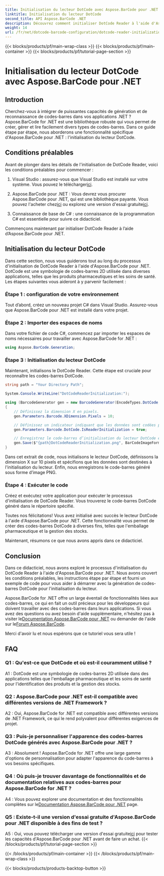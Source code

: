```yaml
---
title: Initialisation du lecteur DotCode avec Aspose.BarCode pour .NET
linktitle: Initialisation du lecteur DotCode
second_title: API Aspose.BarCode .NET
description: Découvrez comment initialiser DotCode Reader à l'aide d'Aspose.BarCode pour .NET. Créez facilement des codes-barres DotCode pour diverses applications.
weight: 14
url: /fr/net/dotcode-barcode-configuration/dotcode-reader-initialization/
---
```


{{< blocks/products/pf/main-wrap-class >}}
{{< blocks/products/pf/main-container >}}
{{< blocks/products/pf/tutorial-page-section >}}

# Initialisation du lecteur DotCode avec Aspose.BarCode pour .NET

## Introduction

Cherchez-vous à intégrer de puissantes capacités de génération et de reconnaissance de codes-barres dans vos applications .NET ? Aspose.BarCode for .NET est une bibliothèque robuste qui vous permet de créer, gérer et lire facilement divers types de codes-barres. Dans ce guide étape par étape, nous aborderons une fonctionnalité spécifique d'Aspose.BarCode pour .NET : l'initialisation du lecteur DotCode.

## Conditions préalables

Avant de plonger dans les détails de l'initialisation de DotCode Reader, voici les conditions préalables pour commencer :

1.  Visual Studio : assurez-vous que Visual Studio est installé sur votre système. Vous pouvez le télécharger[ici](https://visualstudio.microsoft.com/).

2.  Aspose.BarCode pour .NET : Vous devrez vous procurer Aspose.BarCode pour .NET, qui est une bibliothèque payante. Vous pouvez l'acheter chez[ici](https://purchase.aspose.com/buy) ou explorez une version d'essai gratuite[ici](https://releases.aspose.com/).

3. Connaissance de base de C# : une connaissance de la programmation C# est essentielle pour suivre ce didacticiel.

Commençons maintenant par initialiser DotCode Reader à l’aide d’Aspose.BarCode pour .NET.

## Initialisation du lecteur DotCode

Dans cette section, nous vous guiderons tout au long du processus d'initialisation de DotCode Reader à l'aide d'Aspose.BarCode pour .NET. DotCode est une symbologie de codes-barres 2D utilisée dans diverses applications, telles que les produits pharmaceutiques et les soins de santé. Les étapes suivantes vous aideront à y parvenir facilement :

### Étape 1 : configuration de votre environnement

Tout d’abord, créez un nouveau projet C# dans Visual Studio. Assurez-vous que Aspose.BarCode pour .NET est installé dans votre projet.

### Étape 2 : Importer des espaces de noms

Dans votre fichier de code C#, commencez par importer les espaces de noms nécessaires pour travailler avec Aspose.BarCode for .NET :

```csharp
using Aspose.BarCode.Generation;
```

### Étape 3 : Initialisation du lecteur DotCode

Maintenant, initialisons le DotCode Reader. Cette étape est cruciale pour reconnaître les codes-barres DotCode.

```csharp
string path = "Your Directory Path";

System.Console.WriteLine("DotCodeReaderInitialization:");

using (BarcodeGenerator gen = new BarcodeGenerator(EncodeTypes.DotCode, "Aspose"))
{
    // Définissez la dimension X en pixels.
    gen.Parameters.Barcode.XDimension.Pixels = 10;

    // Définissez un indicateur indiquant que les données sont codées pour l'initialisation du lecteur.
    gen.Parameters.Barcode.DotCode.IsReaderInitialization = true;

    // Enregistrez le code-barres d’initialisation du lecteur DotCode en tant qu’image PNG.
    gen.Save($"{path}DotCodeReaderInitialization.png", BarCodeImageFormat.Png);
}
```

Dans cet extrait de code, nous initialisons le lecteur DotCode, définissons la dimension X sur 10 pixels et spécifions que les données sont destinées à l'initialisation du lecteur. Enfin, nous enregistrons le code-barres généré sous forme d’image PNG.

### Étape 4 : Exécuter le code

Créez et exécutez votre application pour exécuter le processus d'initialisation de DotCode Reader. Vous trouverez le code-barres DotCode généré dans le répertoire spécifié.

Toutes nos félicitations! Vous avez initialisé avec succès le lecteur DotCode à l'aide d'Aspose.BarCode pour .NET. Cette fonctionnalité vous permet de créer des codes-barres DotCode à diverses fins, telles que l'emballage pharmaceutique et la gestion des stocks.

Maintenant, résumons ce que nous avons appris dans ce didacticiel.

## Conclusion

Dans ce didacticiel, nous avons exploré le processus d'initialisation du DotCode Reader à l'aide d'Aspose.BarCode pour .NET. Nous avons couvert les conditions préalables, les instructions étape par étape et fourni un exemple de code pour vous aider à démarrer avec la génération de codes-barres DotCode pour l'initialisation du lecteur.

Aspose.BarCode for .NET offre un large éventail de fonctionnalités liées aux codes-barres, ce qui en fait un outil précieux pour les développeurs qui doivent travailler avec des codes-barres dans leurs applications. Si vous avez des questions ou avez besoin d'aide supplémentaire, n'hésitez pas à visiter le[Documentation Aspose.BarCode pour .NET](https://reference.aspose.com/barcode/net/) ou demander de l'aide sur le[Forum Aspose.BarCode](https://forum.aspose.com/c/barcode/13).

Merci d'avoir lu et nous espérons que ce tutoriel vous sera utile !

## FAQ

### Q1 : Qu'est-ce que DotCode et où est-il couramment utilisé ?

A1 : DotCode est une symbologie de codes-barres 2D utilisée dans des applications telles que l'emballage pharmaceutique et les soins de santé pour l'identification des produits et la gestion des stocks.

### Q2 : Aspose.BarCode pour .NET est-il compatible avec différentes versions de .NET Framework ?

A2 : Oui, Aspose.BarCode for .NET est compatible avec différentes versions de .NET Framework, ce qui le rend polyvalent pour différentes exigences de projet.

### Q3 : Puis-je personnaliser l'apparence des codes-barres DotCode générés avec Aspose.BarCode pour .NET ?

A3 : Absolument ! Aspose.BarCode for .NET offre une large gamme d'options de personnalisation pour adapter l'apparence du code-barres à vos besoins spécifiques.

### Q4 : Où puis-je trouver davantage de fonctionnalités et de documentation relatives aux codes-barres pour Aspose.BarCode for .NET ?

 A4 : Vous pouvez explorer une documentation et des fonctionnalités complètes sur le[Documentation Aspose.BarCode pour .NET](https://reference.aspose.com/barcode/net/) page.

### Q5 : Existe-t-il une version d'essai gratuite d'Aspose.BarCode pour .NET disponible à des fins de test ?

 A5 : Oui, vous pouvez télécharger une version d'essai gratuite[ici](https://releases.aspose.com/) pour tester les capacités d'Aspose.BarCode pour .NET avant de faire un achat.
{{< /blocks/products/pf/tutorial-page-section >}}

{{< /blocks/products/pf/main-container >}}
{{< /blocks/products/pf/main-wrap-class >}}

{{< blocks/products/products-backtop-button >}}
